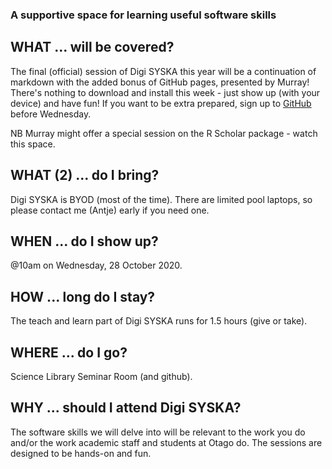 ### A supportive space for learning useful software skills

## WHAT ... will be covered?
The final (official) session of Digi SYSKA this year will be a continuation of markdown with the added bonus of GitHub pages, presented by Murray! There's nothing to download and install this week - just show up (with your device) and have fun! If you want to be extra prepared, sign up to [GitHub](https://github.com) before Wednesday.

NB Murray might offer a special session on the R Scholar package - watch this space.    

## WHAT (2) ... do I bring?
Digi SYSKA is BYOD (most of the time). There are limited pool laptops, so please contact me (Antje) early if you need one. 

## WHEN ... do I show up?
@10am on Wednesday, 28 October 2020. 

## HOW ... long do I stay?
The teach and learn part of Digi SYSKA runs for 1.5 hours (give or take).

## WHERE ... do I go?
Science Library Seminar Room (and github).

## WHY ... should I attend Digi SYSKA?
The software skills we will delve into will be relevant to the work you do and/or the work academic staff and students at Otago do. The sessions are designed to be hands-on and fun. 

